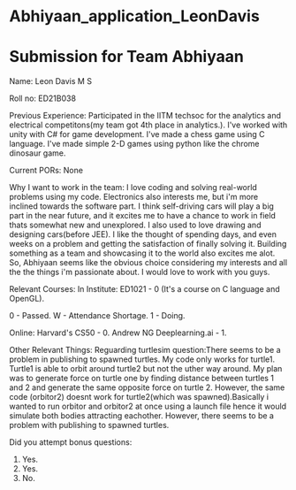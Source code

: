 # Abhiyaan_application_LeonDavis
Submission for Team Abhiyaan
=====================================

Name:
Leon Davis M S 

Roll no:
ED21B038

Previous Experience:
Participated in the IITM techsoc for the analytics and electrical competitons(my team got 4th place in analytics.).
I've worked with unity with C# for game development.
I've made a chess game using C language.
I've made simple 2-D games using python like the chrome dinosaur game.

Current PORs:
None

Why I want to work in the team:
I love coding and solving real-world problems using my code. Electronics also interests me, but i'm more inclined towards the software part. I think self-driving cars will play a big part in the near future, and it excites me to have a chance to work in field thats somewhat new and unexplored. I also used to love drawing and designing cars(before JEE). I like the thought of spending days, and even weeks on a problem and getting the satisfaction of finally solving it. Building something as a team and showcasing it to the world also excites me alot. So, Abhiyaan seems like the obvious choice considering my interests and all the the things i'm passionate about. I would love to work with you guys.

Relevant Courses:
In Institute:
ED1021 - 0 (It's a course on C language and OpenGL).

0 - Passed.
W - Attendance Shortage.
1 - Doing.

Online:
Harvard's CS50 - 0.
Andrew NG Deeplearning.ai - 1.

Other Relevant Things:
Reguarding turtlesim question:There seems to be a problem in publishing to spawned turtles. My code only works for turtle1. Turtle1 is able to orbit around turtle2 but not the uther way around. My plan was to generate force on turtle one by finding distance between turtles 1 and 2 and generate the same opposite force on turtle 2. However, the same code (orbitor2) doesnt work for turtle2(which was spawned).Basically i wanted to run orbitor and orbitor2 at once using a launch file hence it would simulate both bodies attracting eachother. However, there seems to be a problem with publishing to spawned turtles.

Did you attempt bonus questions:
1. Yes.
2. Yes.
3. No.
